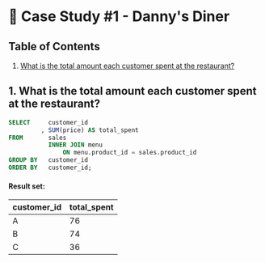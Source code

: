 # 🍜 Case Study #1 - Danny's Diner

## Table of Contents

1. [What is the total amount each customer spent at the restaurant?](#what-is-the-total-amount-each-customer-spent-at-the-restaurant)

## 1. What is the total amount each customer spent at the restaurant?

```sql
SELECT     customer_id
         , SUM(price) AS total_spent
FROM       sales
           INNER JOIN menu
	           ON menu.product_id = sales.product_id
GROUP BY   customer_id
ORDER BY   customer_id;
```

#### Result set:
| customer_id | total_spent |
| ----------- | ----------- |
| A           | 76          |
| B           | 74          |
| C           | 36          |
